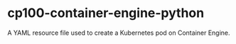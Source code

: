 # cp100-container-engine-python
A YAML resource file used to create a Kubernetes pod on Container Engine. 
